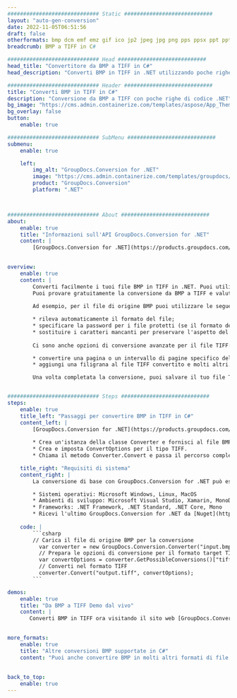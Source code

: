 ```yaml
---
############################# Static ############################
layout: "auto-gen-conversion"
date: 2022-11-05T06:51:56
draft: false
otherformats: bmp dcm emf emz gif ico jp2 jpeg jpg png pps ppsx ppt pptx psb psd svg svgz tga tif tiff webp wmf wmz
breadcrumb: BMP a TIFF in C#

############################# Head ############################
head_title: "Convertitore da BMP a TIFF in C#"
head_description: "Converti BMP in TIFF in .NET utilizzando poche righe di codice. Utilizza l'API di conversione dei documenti di GroupDocs per convertire oltre 160 formati di file."

############################# Header ############################
title: "Converti BMP in TIFF in C#"
description: "Conversione da BMP a TIFF con poche righe di codice .NET"
bg_image: "https://cms.admin.containerize.com/templates/aspose/App_Themes/V3/images/bg/header1.png"
bg_overlay: false
button:
    enable: true

############################# SubMenu ############################
submenu:
    enable: true

    left:
        img_alt: "GroupDocs.Conversion for .NET"
        image: "https://cms.admin.containerize.com/templates/groupdocs/images/product-logos/90x90-noborder/groupdocs-conversion-net.png"
        product: "GroupDocs.Conversion"
        platform: ".NET"



############################# About ############################
about:
    enable: true
    title: "Informazioni sull'API GroupDocs.Conversion for .NET"
    content: |
        [GroupDocs.Conversion for .NET](https://products.groupdocs.com/conversion/net/) può essere utilizzato per convertire Microsoft Word, Excel, PowerPoint, PDF, Visio e altri formati. GroupDocs.Conversion è un'API standalone adatta per sistemi interni e back-end in cui sono richieste prestazioni elevate. Non dipende da alcun software come Microsoft o Open Office.
    

overview:
    enable: true
    content: |
        Converti facilmente i tuoi file BMP in TIFF in .NET. Puoi utilizzare solo un paio di righe di codice C# in qualsiasi piattaforma a tua scelta come: Windows, Linux, macOS.
        Puoi provare gratuitamente la conversione da BMP a TIFF e valutare la qualità dei risultati della conversione. Insieme a semplici scenari di conversione di file, puoi provare opzioni più avanzate per caricare il file di origine BMP e per salvare il risultato di output TIFF. 
        
        Ad esempio, per il file di origine BMP puoi utilizzare le seguenti opzioni di caricamento:

        * rileva automaticamente il formato del file;
        * specificare la password per i file protetti (se il formato del file lo supporta);
        * sostituire i caratteri mancanti per preservare l'aspetto del documento.
        
        Ci sono anche opzioni di conversione avanzate per il file TIFF:

        * convertire una pagina o un intervallo di pagine specifico del documento;
        * aggiungi una filigrana al file TIFF convertito e molti altri.

        Una volta completata la conversione, puoi salvare il tuo file TIFF nel percorso del file locale o in qualsiasi archivio di terze parti come FTP, Amazon S3, Google Drive, Dropbox ecc. Nota: per convertire BMP in {{ TO}} non è necessario alcun software aggiuntivo installato, come MS Office, Open Office, Adobe Acrobat Reader ecc.


############################# Steps ############################
steps:
    enable: true
    title_left: "Passaggi per convertire BMP in TIFF in C#"
    content_left: |
        [GroupDocs.Conversion for .NET](https://products.groupdocs.com/conversion/net/) consente agli sviluppatori di convertire facilmente un file BMP in TIFF con poche righe di codice.
        
        * Crea un'istanza della classe Converter e fornisci al file BMP il percorso completo
        * Crea e imposta ConvertOptions per il tipo TIFF.
        * Chiama il metodo Converter.Convert e passa il percorso completo e il formato (TIFF) come parametro

    title_right: "Requisiti di sistema"
    content_right: |
        La conversione di base con GroupDocs.Conversion for .NET può essere eseguita in pochi semplici passaggi. Le nostre API sono supportate su tutte le principali piattaforme e sistemi operativi. Prima di eseguire il codice seguente, assicurati di avere i seguenti prerequisiti installati sul tuo sistema.

        * Sistemi operativi: Microsoft Windows, Linux, MacOS
        * Ambienti di sviluppo: Microsoft Visual Studio, Xamarin, MonoDevelop
        * Frameworks: .NET Framework, .NET Standard, .NET Core, Mono
        * Ricevi l'ultimo GroupDocs.Conversion for .NET da [Nuget](https://www.nuget.org/packages/groupdocs.conversion)
         
    code: |
        ```csharp    
        // Carica il file di origine BMP per la conversione
          var converter = new GroupDocs.Conversion.Converter("input.bmp");
          // Prepara le opzioni di conversione per il formato target TIFF
          var convertOptions = converter.GetPossibleConversions()["tiff"].ConvertOptions;
          // Converti nel formato TIFF
          converter.Convert("output.tiff", convertOptions);
        ```

demos:
    enable: true
    title: "Da BMP a TIFF Demo dal vivo"
    content: |
       Converti BMP in TIFF ora visitando il sito web [GroupDocs.Conversion App](https://products.groupdocs.app/conversion/family). La demo online presenta i seguenti vantaggi
          

more_formats:
    enable: true
    title: "Altre conversioni BMP supportate in C#"
    content: "Puoi anche convertire BMP in molti altri formati di file. Si prega di consultare l'elenco di seguito."
       
       
back_to_top:
    enable: true
---
```

